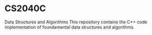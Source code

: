 # CS2040C
Data Structures and Algorithms
This repository contains the C++ code implementation of foundamental data structures and algorithms. 
